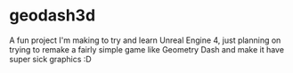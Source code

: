 # geodash3d
A fun project I'm making to try and learn Unreal Engine 4, just planning on trying to remake a fairly simple game like Geometry Dash and make it have super sick graphics :D
